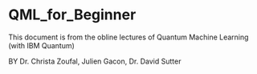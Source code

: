 # QML_for_Beginner
This document is from the obline lectures of Quantum Machine Learning (with IBM Quantum)

BY Dr. Christa Zoufal, Julien Gacon, Dr. David Sutter
